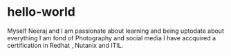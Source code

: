 # hello-world
Myself Neeraj and I am passionate about learning and being uptodate about everything
I am fond of Photography and social media
I have accquired a certification in Redhat , Nutanix and ITIL.
